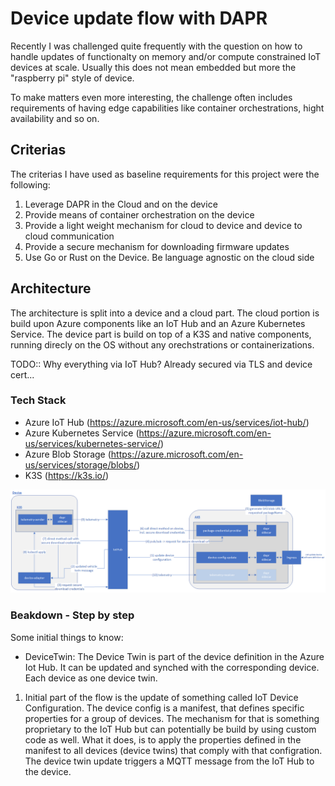 # Device update flow with DAPR

Recently I was challenged quite frequently with the question on how to handle updates of functionalty on memory and/or compute constrained IoT devices at scale. Usually this does not mean embedded but more the "raspberry pi" style of device.

To make matters even more interesting, the challenge often includes requirements of having edge capabilities like container orchestrations, hight availability and so on.

## Criterias

The criterias I have used as baseline requirements for this project were the following:
1. Leverage DAPR in the Cloud and on the device
2. Provide means of container orchestration on the device
3. Provide a light weight mechanism for cloud to device and device to cloud communication
4. Provide a secure mechanism for downloading firmware updates
5. Use Go or Rust on the Device. Be language agnostic on the cloud side

## Architecture
The architecture is split into a device and a cloud part. The cloud portion is build upon Azure components like an IoT Hub and an Azure Kubernetes Service. The device part is build on top of a K3S and native components, running direcly on the OS without any orechstrations or containerizations.

TODO:: Why everything via IoT Hub? Already secured via TLS and device cert...

### Tech Stack
- Azure IoT Hub (https://azure.microsoft.com/en-us/services/iot-hub/)
- Azure Kubernetes Service (https://azure.microsoft.com/en-us/services/kubernetes-service/)
- Azure Blob Storage (https://azure.microsoft.com/en-us/services/storage/blobs/)
- K3S (https://k3s.io/)


![Architecture](/docs/images/architecture.png)

### Beakdown - Step by step

Some initial things to know:
- DeviceTwin: The Device Twin is part of the device definition in the Azure Iot Hub. It can be updated and synched with the corresponding device. Each device as one device twin.

1. Initial part of the flow is the update of something called IoT Device Configuration. The device config is a manifest, that defines specific properties for a group of devices. The mechanism for that is something proprietary to the IoT Hub but can potentially be build by using custom code as well. What it does, is to apply the properties defined in the manifest to all devices (device twins) that comply with that configration.
The device twin update triggers a MQTT message from the IoT Hub to the device.

